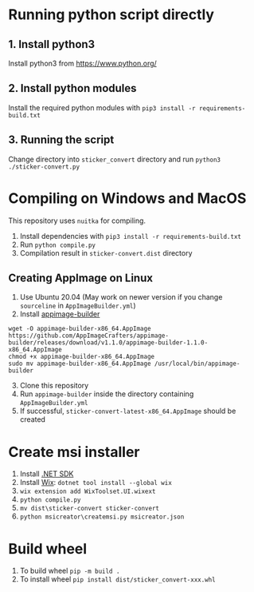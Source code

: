 # Running python script directly
## 1. Install python3
Install python3 from https://www.python.org/

## 2. Install python modules
Install the required python modules with `pip3 install -r requirements-build.txt`

## 3. Running the script
Change directory into `sticker_convert` directory and run `python3 ./sticker-convert.py`

# Compiling on Windows and MacOS
This repository uses `nuitka` for compiling.

1. Install dependencies with `pip3 install -r requirements-build.txt`
2. Run `python compile.py`
3. Compilation result in `sticker-convert.dist` directory

## Creating AppImage on Linux
1. Use Ubuntu 20.04 (May work on newer version if you change `sourceline` in `AppImageBuilder.yml`)
2. Install [appimage-builder](https://appimage-builder.readthedocs.io/en/latest/intro/install.html)
```
wget -O appimage-builder-x86_64.AppImage https://github.com/AppImageCrafters/appimage-builder/releases/download/v1.1.0/appimage-builder-1.1.0-x86_64.AppImage
chmod +x appimage-builder-x86_64.AppImage
sudo mv appimage-builder-x86_64.AppImage /usr/local/bin/appimage-builder
```
3. Clone this repository
4. Run `appimage-builder` inside the directory containing `AppImageBuilder.yml`
5. If successful, `sticker-convert-latest-x86_64.AppImage` should be created

# Create msi installer
1. Install [.NET SDK](https://dotnet.microsoft.com/en-us/download/dotnet)
2. Install [Wix](https://wixtoolset.org/docs/intro/): `dotnet tool install --global wix`
3. `wix extension add WixToolset.UI.wixext`
4. `python compile.py`
5. `mv dist\sticker-convert sticker-convert`
6. `python msicreator\createmsi.py msicreator.json`

# Build wheel
1. To build wheel `pip -m build .`
2. To install wheel `pip install dist/sticker_convert-xxx.whl`